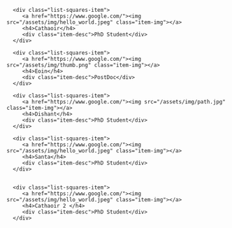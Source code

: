 <div class="container-fluid">

   <div class="col-xl-8 offset-xl-2 col-lg-10 offset-lg-1">
   <!-- Control the column width, and how they should appear on different devices -->

   <div class="list-squares">
   
      <div class="list-squares-item">
         <a href="https://www.google.com/"><img src="/assets/img/hello_world.jpeg" class="item-img"></a>
         <h4>Cathaoir</h4>
         <div class="item-desc">PhD Student</div>
      </div>
   
      <div class="list-squares-item">
         <a href="https://www.google.com/"><img src="/assets/img/thumb.png" class="item-img"></a>
         <h4>Eoin</h4>
         <div class="item-desc">PostDoc</div>
      </div>
    
      <div class="list-squares-item">
         <a href="https://www.google.com/"><img src="/assets/img/path.jpg" class="item-img"></a>
         <h4>Dishant</h4>
         <div class="item-desc">PhD Student</div>
      </div>
    
      <div class="list-squares-item">
         <a href="https://www.google.com/"><img src="/assets/img/hello_world.jpeg" class="item-img"></a>
         <h4>Santa</h4>
         <div class="item-desc">PhD Student</div>
      </div>
   

      <div class="list-squares-item">
         <a href="https://www.google.com/"><img src="/assets/img/hello_world.jpeg" class="item-img"></a>
         <h4>Cathaoir 2 </h4>
         <div class="item-desc">PhD Student</div>
      </div>

   </div>
   </div>
</div>


  



